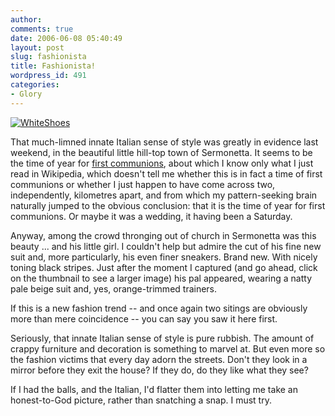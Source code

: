```yaml
---
author:
comments: true
date: 2006-06-08 05:40:49
layout: post
slug: fashionista
title: Fashionista!
wordpress_id: 491
categories:
- Glory
---
```


[![WhiteShoes](http://jeremycherfas.net/uploads/2006/06/WhiteShoes.thumbnail.jpg)](http://jeremycherfas.net/uploads/2006/06/WhiteShoes.jpg)  

That much-limned innate Italian sense of style was greatly in evidence last weekend, in the beautiful little hill-top town of Sermonetta. It seems to be the time of year for [first communions](http://en.wikipedia.org/wiki/First_Communion), about which I know only what I just read in Wikipedia, which doesn't tell me whether this is in fact a time of first communions or whether I just happen to have come across two, independently, kilometres apart, and from which my pattern-seeking brain naturally jumped to the obvious conclusion: that it is the time of year for first communions. Or maybe it was a wedding, it having been a Saturday.

Anyway, among the crowd thronging out of church in Sermonetta was this beauty ... and his little girl. I couldn't help but admire the cut of his fine new suit and, more particularly, his even finer sneakers. Brand new. With nicely toning black stripes. Just after the moment I captured (and go ahead, click on the thumbnail to see a larger image) his pal appeared, wearing a natty pale beige suit and, yes, orange-trimmed trainers.

If this is a new fashion trend -- and once again two sitings are obviously more than mere coincidence -- you can say you saw it here first.

Seriously, that innate Italian sense of style is pure rubbish. The amount of crappy furniture and decoration is something to marvel at. But even more so the fashion victims that every day adorn the streets. Don't they look in a mirror before they exit the house? If they do, do they like what they see?

If I had the balls, and the Italian, I'd flatter them into letting me take an honest-to-God picture, rather than snatching a snap. I must try.


